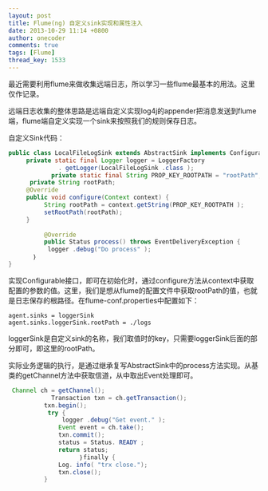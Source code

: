 ```yaml
---
layout: post
title: Flume(ng) 自定义sink实现和属性注入
date: 2013-10-29 11:14 +0800
author: onecoder
comments: true
tags: [Flume]
thread_key: 1533
---
```

最近需要利用flume来做收集远端日志，所以学习一些flume最基本的用法。这里仅作记录。

远端日志收集的整体思路是远端自定义实现log4j的appender把消息发送到flume端，flume端自定义实现一个sink来按照我们的规则保存日志。

自定义Sink代码：
	
```java
public class LocalFileLogSink extends AbstractSink implements Configurable {
     private static final Logger logger = LoggerFactory
              . getLogger(LocalFileLogSink .class );
            private static final String PROP_KEY_ROOTPATH = "rootPath";
      private String rootPath;
     @Override
     public void configure(Context context) {
          String rootPath = context.getString(PROP_KEY_ROOTPATH );
          setRootPath(rootPath);
     }
          
          @Override
          public Status process() throws EventDeliveryException {
           logger .debug("Do process" );
       ｝
}
```


实现Configurable接口，即可在初始化时，通过configure方法从context中获取配置的参数的值。这里，我们是想从flume的配置文件中获取rootPath的值，也就是日志保存的根路径。在flume-conf.properties中配置如下：

```
agent.sinks = loggerSink
agent.sinks.loggerSink.rootPath = ./logs
```

loggerSink是自定义sink的名称，我们取值时的key，只需要loggerSink后面的部分即可，即这里的rootPath。

实际业务逻辑的执行，是通过继承复写AbstractSink中的process方法实现。从基类的getChannel方法中获取信道，从中取出Event处理即可。

```java
 Channel ch = getChannel();
            Transaction txn = ch.getTransaction();
          txn.begin();
           try {
               logger .debug("Get event." );
              Event event = ch.take();
              txn.commit();
              status = Status. READY ;
              return status;
                    ｝finally {
              Log. info( "trx close.");
              txn.close();
          }
```
